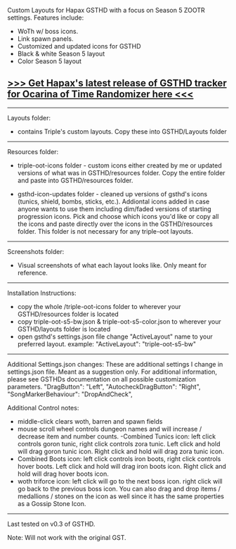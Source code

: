 Custom Layouts for Hapax GSTHD with a focus on Season 5 ZOOTR settings. Features include:
- WoTh w/ boss icons.
- Link spawn panels.
- Customized and updated icons for GSTHD
- Black & white Season 5 layout
- Color Season 5 layout

## [>>> Get Hapax's latest release of GSTHD tracker for Ocarina of Time Randomizer here <<<](https://github.com/HapaxL/GSTHD/releases/latest)

--------------------

Layouts folder:
- contains Triple's custom layouts. Copy these into GSTHD/Layouts folder

--------------------

Resources folder:
- triple-oot-icons folder - custom icons either created by me or updated versions of what was in GSTHD/resources folder. Copy the entire folder and paste into GSTHD/resources folder.

- gsthd-icon-updates folder - cleaned up versions of gsthd's icons (tunics, shield, bombs, sticks, etc.). Addiontal icons added in case anyone wants to use them including dim/faded versions of starting progression icons. Pick and choose which icons you'd like or copy all the icons and paste directly over the icons in the GSTHD/resources folder. This folder is not necessary for any triple-oot layouts.

--------------------

Screenshots folder:
- Visual screenshots of what each layout looks like. Only meant for reference.

--------------------

Installation Instructions:
- copy the whole /triple-oot-icons folder to wherever your GSTHD/resources folder is located
- copy triple-oot-s5-bw.json & triple-oot-s5-color.json to wherever your GSTHD/layouts folder is located
- open gsthd's settings.json file change "ActiveLayout" name to your preferred layout.
example: "ActiveLayout": "triple-oot-s5-bw"

--------------------

Additional Settings.json changes:
These are additional settings I change in settings.json file. Meant as a suggestion only. For additional information, please see GSTHDs documentation on all possible customization parameters.
"DragButton": "Left",
"AutocheckDragButton": "Right",
"SongMarkerBehaviour": "DropAndCheck",

Additional Control notes:
- middle-click clears woth, barren and spawn fields
- mouse scroll wheel controls dungeon names and will increase / decrease item and number counts.
-Combined Tunics icon: left click controls goron tunic, right click controls zora tunic. Left click and hold will drag goron tunic icon. Right click and hold will drag zora tunic icon.
- Combined Boots icon: left click controls iron boots, right click controls hover boots. Left click and hold will drag iron boots icon. Right click and hold will drag hover boots icon.
- woth triforce icon: left click will go to the next boss icon. right click will go back to the previous boss icon. You can also drag and drop items / medallions / stones on the icon as well since it has the same properties as a Gossip Stone Icon.

--------------------
Last tested on v0.3 of GSTHD.

Note: Will not work with the original GST.